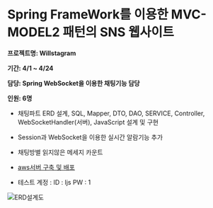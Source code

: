 Spring FrameWork를 이용한 MVC-MODEL2 패턴의 SNS 웹사이트
==

**프로젝트명: Willstagram**

**기간: 4/1 ~ 4/24**

**담당: Spring WebSocket을 이용한 채팅기능 담당**

**인원: 6명**

- 채팅파트 ERD 설계, SQL, Mapper, DTO, DAO, SERVICE, Controller, WebSocketHandler(서버), JavaScript 설계 및 구현


- Session과 WebSocket을 이용한 실시간 알람기능 추가


- 채팅방별 읽지않은 메세지 카운트

- [aws서버 구축 및 배포](http://13.125.189.179:8080/willstagram/sign_in)

- 테스트 계정 : ID : ljs PW : 1

![ERD설계도](C:\willstagram.jpg "WillstagramERD")
